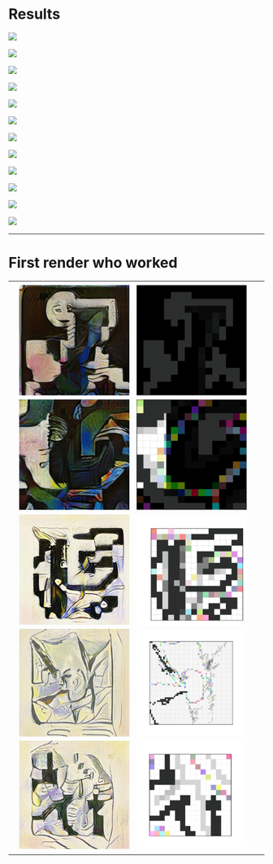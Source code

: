 # Results  
  
![](content-2103311609.png)

![](SmallCreation-2021-04-01_13-09-12.png)


![](SmallCreation_2021-04-06_01-43-49.png)

![](SmallCreation_2021-04-06_01-49-55.png)

![](SmallCreation_2021-04-06_01-53-43.png)

![](SmallCreation_2021-04-06_11-58-19.png)

![](SmallCreation_Screenshot_from_2021-04-04_22-49-15.png)

![](SmallCreation_2021-04-06_11-58-19.result.jpg)

![](Picasso-2021-03-05_10-43-11.jpeg) 
 
![](Picasso-210304.jpeg)

![](Picasso-210305.jpeg)

![](stylized-2103311609-picasso-3165.jpeg)



----


# First render who worked


|       |       |       |       |       |
|  ---  |  ---  |  ---  |  ---  |  ---  |
|       |       |       |       |       |
|       |   ![](2021-02-24-06-53-37.png)    |   ![](2021-02-24-06-53-49.png)    |       |       |
|       |  ![](2021-02-24-06-58-18.png)      |  ![](2021-02-24-06-58-11.png)    |       |       |
|       |   ![](2021-02-24-07-39-59.png)    |   ![](2021-02-24-07-39-35.png)    |       |       |
|       |  ![](2021-02-24-07-48-04.png)     |  ![](2021-02-24-07-47-55.png)     |       |       |
|       |   ![](2021-02-24-08-11-35.png)   |   ![](2021-02-24-08-11-08.png)     |       |       |
|       |       |       |       |       |


